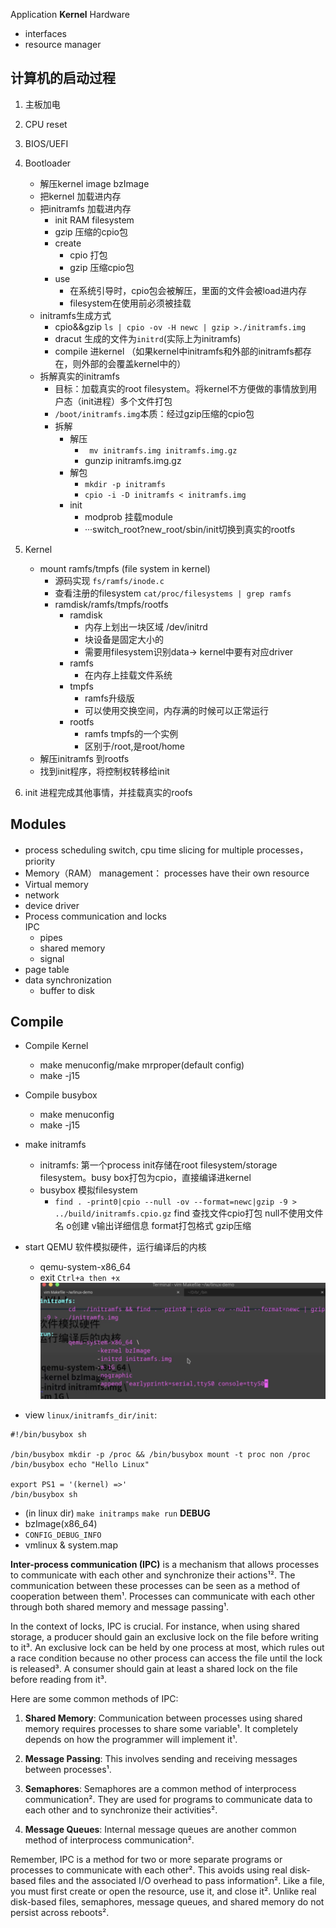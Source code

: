 Application **Kernel** Hardware  
- interfaces
- resource manager  

## 计算机的启动过程
1. 主板加电
2. CPU reset
3. BIOS/UEFI
4. Bootloader
    - 解压kernel image bzImage
    - 把kernel 加载进内存
    - 把initramfs 加载进内存
        - init RAM filesystem
        - gzip 压缩的cpio包
        - create
            - cpio 打包
            - gzip 压缩cpio包
        - use
            - 在系统引导时，cpio包会被解压，里面的文件会被load进内存
            - filesystem在使用前必须被挂载
    - initramfs生成方式
        - cpio&&gzip ```ls | cpio -ov -H newc | gzip >./initramfs.img```
        - dracut 生成的文件为```initrd```(实际上为initramfs)
        - compile 进kernel （如果kernel中initramfs和外部的initramfs都存在，则外部的会覆盖kernel中的）
    - 拆解真实的initramfs
        - 目标：加载真实的root filesystem。将kernel不方便做的事情放到用户态（init进程）多个文件打包
        - ```/boot/initramfs.img```本质：经过gzip压缩的cpio包
        - 拆解
            - 解压
                - ``` mv initramfs.img initramfs.img.gz```
                - gunzip initramfs.img.gz
            - 解包
                 - ```mkdir -p initramfs```
                 - ```cpio -i -D initramfs < initramfs.img```
            - init
                - modprob 挂载module
                - ···switch_root?new_root/sbin/init切换到真实的rootfs


5. Kernel
    - mount ramfs/tmpfs (file system in kernel)
        - 源码实现 ```fs/ramfs/inode.c```
        - 查看注册的filesystem ```cat/proc/filesystems | grep ramfs```
        - ramdisk/ramfs/tmpfs/rootfs
            - ramdisk
                - 内存上划出一块区域 /dev/initrd
                - 块设备是固定大小的
                - 需要用filesystem识别data-> kernel中要有对应driver
            - ramfs
                - 在内存上挂载文件系统
            - tmpfs
                - ramfs升级版
                - 可以使用交换空间，内存满的时候可以正常运行
            - rootfs
                - ramfs tmpfs的一个实例
                - 区别于/root,是root/home
    - 解压initramfs 到rootfs
    - 找到init程序，将控制权转移给init

6. init 进程完成其他事情，并挂载真实的roofs


## Modules
- process scheduling switch, cpu time slicing for multiple processes，priority
- Memory（RAM） management： processes have their own resource
- Virtual memory
- network
- device driver
- Process communication and locks  
IPC
    - pipes
    - shared memory
    - signal  
- page table
- data synchronization
    - buffer to disk  
## Compile
- Compile Kernel
    - make menuconfig/make mrproper(default config)
    - make -j15
- Compile busybox
    - make menuconfig
    - make -j15
- make initramfs
    - initramfs: 第一个process init存储在root filesystem/storage filesystem。busy box打包为cpio，直接编译进kernel
    - busybox
    模拟filesystem
        - ```find . -print0|cpio --null -ov --format=newc|gzip -9 > ../build/initramfs.cpio.gz``` find 查找文件cpio打包 null不使用文件名 o创建 v输出详细信息 format打包格式 gzip压缩

- start QEMU
软件模拟硬件，运行编译后的内核
    - qemu-system-x86_64  
    - exit ```Ctrl+a then +x```
![overview](pics/overview.png)

- view ```linux/initramfs_dir/init```:
```
#!/bin/busybox sh

/bin/busybox mkdir -p /proc && /bin/busybox mount -t proc non /proc
/bin/busybox echo "Hello Linux"

export PS1 = '(kernel) =>'
/bin/busybox sh

```
- (in linux dir) ```make initramps``` ```make run```
**DEBUG**
- bzImage(x86_64)
- ```CONFIG_DEBUG_INFO```
- vmlinux & system.map

**Inter-process communication (IPC)** is a mechanism that allows processes to communicate with each other and synchronize their actions¹². The communication between these processes can be seen as a method of cooperation between them¹. Processes can communicate with each other through both shared memory and message passing¹.

In the context of locks, IPC is crucial. For instance, when using shared storage, a producer should gain an exclusive lock on the file before writing to it³. An exclusive lock can be held by one process at most, which rules out a race condition because no other process can access the file until the lock is released³. A consumer should gain at least a shared lock on the file before reading from it³.

Here are some common methods of IPC:

1. **Shared Memory**: Communication between processes using shared memory requires processes to share some variable¹. It completely depends on how the programmer will implement it¹.

2. **Message Passing**: This involves sending and receiving messages between processes¹.

3. **Semaphores**: Semaphores are a common method of interprocess communication². They are used for programs to communicate data to each other and to synchronize their activities².

4. **Message Queues**: Internal message queues are another common method of interprocess communication².

Remember, IPC is a method for two or more separate programs or processes to communicate with each other². This avoids using real disk-based files and the associated I/O overhead to pass information². Like a file, you must first create or open the resource, use it, and close it². Unlike real disk-based files, semaphores, message queues, and shared memory do not persist across reboots².
